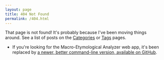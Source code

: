 ```yaml
---
layout: page
title: 404 Not Found
permalink: /404.html
---
```


That page is not found! It's probably because I've been moving things around. See a list of posts on the [Categories](/categories) or [Tags](/tags) pages. 

 - If you're looking for the Macro-Etymological Analyzer web app, it's been replaced by [a newer, better command-line version, available on GitHub](https://github.com/JonathanReeve/macro-etym). 
